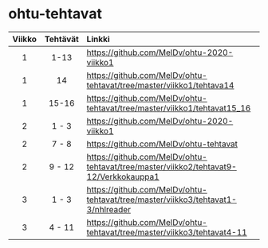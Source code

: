 # ohtu-tehtavat

Viikko | Tehtävät | Linkki
:---: | :---: | :---
1 | 1-13 | <https://github.com/MelDv/ohtu-2020-viikko1>
1 | 14 | <https://github.com/MelDv/ohtu-tehtavat/tree/master/viikko1/tehtava14>
1 | 15-16 | <https://github.com/MelDv/ohtu-tehtavat/tree/master/viikko1/tehtavat15_16>
2 | 1 - 3 | <https://github.com/MelDv/ohtu-2020-viikko1>
2 | 7 - 8 | <https://github.com/MelDv/ohtu-tehtavat>
2 | 9 - 12 | <https://github.com/MelDv/ohtu-tehtavat/tree/master/viikko2/tehtavat9-12/Verkkokauppa1>
3 | 1 - 3 | <https://github.com/MelDv/ohtu-tehtavat/tree/master/viikko3/tehtavat1-3/nhlreader>
3 | 4 - 11 | <https://github.com/MelDv/ohtu-tehtavat/tree/master/viikko3/tehtavat4-11>
